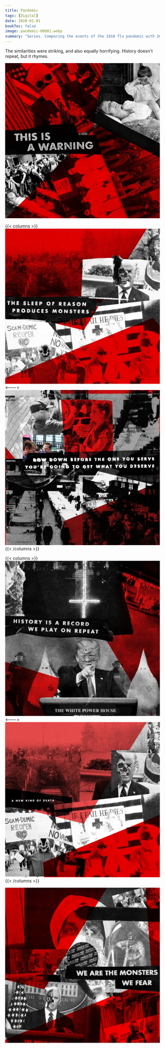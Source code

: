 ```yaml
---
title: Pandemic
tags: [Digital]
date: 2020-01-01
bookToc: false
image: pandemic-00001.webp
summary: "Series. Comparing the events of the 1918 flu pandemic with 2019's COVID-19."
---
```

The similarities were striking, and also equally horrifying. History doesn't repeat, but it rhymes. 

![](pandemic-00002.webp)

{{< columns >}}
![](pandemic-00003.webp)
<--->
![Lyrics: Nine Inch Nails, “Head Like a Hole”](pandemic-00004.webp)
{{< /columns >}}


{{< columns >}}
![](pandemic-00005.webp)
<--->
![](pandemic-00006.webp)
{{< /columns >}}

![](pandemic-00007.webp)

